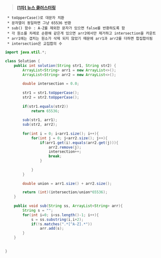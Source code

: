 ﻿> **[[1차] 뉴스 클러스터링](https://programmers.co.kr/learn/courses/30/lessons/17677)**

	 * toUpperCase()로 대문자 치환
	 * 문자열이 동일하면 그냥 65536 반환
	 * sub() 함수 : A-Z를 제외한 문자가 있으면 false를 반환하도록 함
	 * 각 원소를 차례로 순환해 같은게 있으면 arr2에서만 제거하고 intersection을 카운트
	 * arr1에는 겹치는 원소가 삭제 되지 않았기 때문에 arr1과 arr2를 더하면 합집합이됨
	 * intersection은 교집합의 수

```java
import java.util.*;

class Solution {
    public int solution(String str1, String str2) {
        ArrayList<String> arr1 = new ArrayList<>();
        ArrayList<String> arr2 = new ArrayList<>();
        
        double intersection = 0.0;
        
        str1 = str1.toUpperCase();
        str2 = str2.toUpperCase();
        
        if(str1.equals(str2))
            return 65536;
        
        sub(str1, arr1);
        sub(str2, arr2);
        
        for(int i = 0; i<arr1.size(); i++){
            for(int j = 0; j<arr2.size(); j++){
                if(arr1.get(i).equals(arr2.get(j))){
                    arr2.remove(j); 
                    intersection++;
                    break;
                }
                
            }
        }
        
        double union = arr1.size() + arr2.size();

        return (int)(intersection/union*65536);
    }
    
    public void sub(String ss, ArrayList<String> arr){
        String s = "";
        for(int i=0; i<ss.length()-1; i++){
            s = ss.substring(i,i+2);
            if(!s.matches(".*[^A-Z].*"))
                arr.add(s);
        }
    }
    
        
}
```

